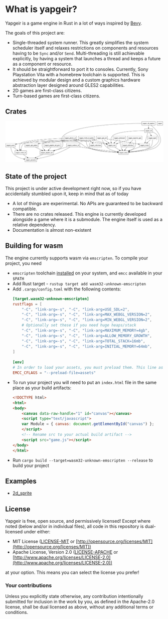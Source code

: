 # What is yapgeir?

Yapgeir is a game engine in Rust in a lot of ways inspired by [Bevy](https://github.com/bevyengine/bevy).

The goals of this project are:

- Single-threaded system runner. This greatly simplifies the system scheduler itself and relaxes restrictions on components and resources having to be `Sync` and/or `Send`. Multi-threading is still achievable explicitly, by having a system that launches a thread and keeps a future as a component or resource.
- It should be straightforward to port it to consoles. Currently, Sony Playstation Vita with a homebrew toolchain is supported. This is achieved by modular design and a custom graphics hardware abstraction layer designed around GLES2 capabilities.
- 2D games are first-class citizens.
- Turn-based games are first-class citizens.

## Crates

![Crate graph](/docs/dependencies.png)


## State of the project

This project is under active development right now, so if you have accidentally stumbled upon it, keep in mind that as of today

- A lot of things are experimental. No APIs are guaranteed to be backward compatible.
- There are no crates released. This engine is currently developed alongside a game where it is a submodule. The engine itself is used as a relative dependency.
- Documentation is almost non-existent

## Building for wasm

The engine currently supports wasm via `emscripten`. To compile your project, you need

- `emscripten` toolchain [installed](https://emscripten.org/docs/getting_started/downloads.html) on your system, and `emcc` available in your `$PATH`
- Add Rust target - `rustup target add wasm32-unknown-emscripten`
- Add `.cargo/config.toml` with the following contents:
    ```toml
    [target.wasm32-unknown-emscripten]
    rustflags = [
        "-C", "link-arg=-s", "-C", "link-arg=USE_SDL=2",
        "-C", "link-arg=-s", "-C", "link-arg=MAX_WEBGL_VERSION=2",
        "-C", "link-arg=-s", "-C", "link-arg=MIN_WEBGL_VERSION=2",
        # Optionally set these if you need huge heaps/stack
        "-C", "link-arg=-s", "-C", "link-arg=MAXIMUM_MEMORY=4gb",
        "-C", "link-arg=-s", "-C", "link-arg=ALLOW_MEMORY_GROWTH",
        "-C", "link-arg=-s", "-C", "link-arg=TOTAL_STACK=16mb",
        "-C", "link-arg=-s", "-C", "link-arg=INITIAL_MEMORY=64mb",
    ]

    [env]
    # In order to load your assets, you must preload them. This line assumes all of your assets are in a `assets` folder and is read relatively to the binary
    EMCC_CFLAGS = "--preload-file=assets"
    ```
- To run your project you will need to put an `index.html` file in the same place as your build artifacts:
    ```html
    <!DOCTYPE html>
    <html>
    <body>
        <canvas data-raw-handle="1" id="canvas"></canvas>
        <script type="text/javascript">
        var Module = { canvas: document.getElementById("canvas") };
        </script>
        <!-- Rename src to your actual build artifact -->
        <script src="game.js"></script>
    </body>
    </html>
    ```
- Run `cargo build --target=wasm32-unknown-emscripten --release` to build your project

## Examples

* [2d_sprite](examples/2d_sprite.rs)


## License

Yapgeir is free, open source, and permissively licensed!
Except where noted (below and/or in individual files), all code in this repository is dual-licensed under either:

* MIT License ([LICENSE-MIT](LICENSE-MIT) or [http://opensource.org/licenses/MIT](http://opensource.org/licenses/MIT))
* Apache License, Version 2.0 ([LICENSE-APACHE](LICENSE-APACHE) or [http://www.apache.org/licenses/LICENSE-2.0](http://www.apache.org/licenses/LICENSE-2.0))

at your option.
This means you can select the license you prefer!

### Your contributions

Unless you explicitly state otherwise, any contribution intentionally submitted for inclusion in the work by you, as defined in the Apache-2.0 license, shall be dual licensed as above, without any additional terms or conditions.
